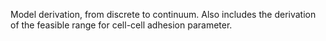 Model derivation, from discrete to continuum.
Also includes the derivation of the feasible range for cell-cell adhesion parameter.

